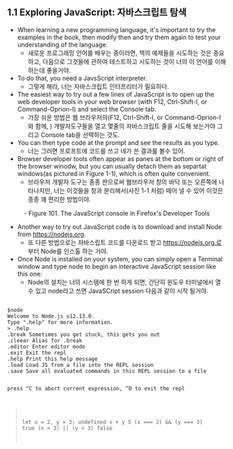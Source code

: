 ## 1.1 Exploring JavaScript: 자바스크립트 탐색
- When learning a new programming language, it's important to try the examples in the book, then modify then and try them again to test your understanding of the language.
    - 새로운 프로그래밍 언어를 배우는 중이라면, 책의 예제들을 시도하는 것은 중요하고, 다음으로 그것들에 관하여 테스트하고 시도하는 것이 너의 이 언어를 이해하는데 좋을거야.
- To do that, you need a JavsScript interpreter.
    - 그렇게 해라, 너는 자바스크립트 인터프리터가 필요하다.
- The easiest way to try out a few lines of JavaScript is to open up the web developer tools in your web browser (with F12, Ctrl-Shift-I, or Command-Oprion-I) and select the Console tab.
    - 가장 쉬운 방법은 웹 브라우저의(F12, Ctrl-Shift-I, or Command-Oprion-I와 함께, ) 개발자도구들을 열고 몇줄의 자바스크립트 줄을 시도해 보는거야 그리고 Console tab을 선택하는 것도.
- You can then type code at the prompt and see the results as you type.
    - 너는 그러면 프로프트에 코드를 쓰고  네가 쓴 결과를 볼수 있어.
- Browser developer tools often appear as panes at the bottom or right of the browser winodw, but you can usually detach them as separtat windows(as pictured in Figure 1-1), which is often quite convenient.
    - 브라우저 개발자 도구는 종종 판으로써 웹브라우저 창의 바닥 또는 오른쪽에 나타나지만, 너는 이것들을 창과 분리해서(사진 1-1 처럼) 떼어 낼 수 있어 이것은 종종 꽤 편리한 방법이야.
<center>- Figure 101. The JavaScript console in Firefox's Developer Tools</center>

- Another way to try out JavaScript code is to download and install Node from https://nodejs.org.
    - 또 다른 방법으로는 자바스립트 코드를 다운로드 받고 https://nodejs.org.로 부터 Node를 인스톨 하는 거야.
- Once Node is installed on your system, you can simply open a Terminal window and type node to begin an interactive JavaScript session like this one:
    - Node의 설치는 너의 시스템에 한 번 하게 되면, 간단히 윈도우 터미널에서 열 수 있고 node라고 쓰면 JavaSCript session 다음과 같이 시작 될거야.

<code>
$node
Welcome to Node.js v12.13.0.
Type ".help" for more information.
> .help
.break Sometimes you get stuck, this gets you out
.cleear Alias for .break
.editor Enter editor mode
.exit Exit the repl
.help Print this help message
.load Load JS from a file into the REPL session
.save Save all evaluated commands in this REPL session to a file

press ^C to abort current expression, ^D to exit the repl

> let x = 2, y = 3;
undefined
> x + y 
5
> (x === 2) && (y === 3)
true
> (x > 3) || (y < 3)
false 
</code>
